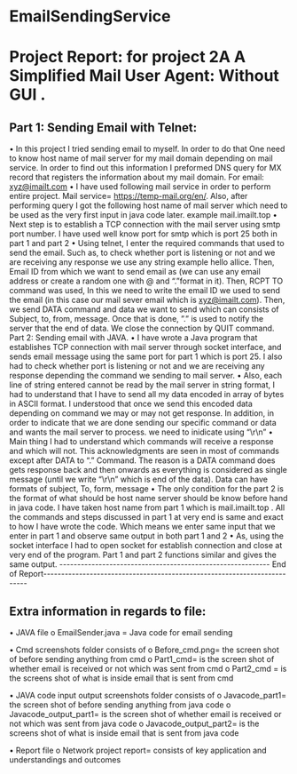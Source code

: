# EmailSendingService
# Project Report: for project 2A A Simplified Mail User Agent: Without GUI .
## Part 1: Sending Email with Telnet:
•	In this project I tried sending email to myself. In order to do that One need to know host name of mail server for my mail domain depending on mail service. In order to find out this information I preformed DNS query for MX record that registers the information about my mail domain. For email: xyz@imailt.com
•	I have used following mail service in order to perform entire project. Mail service= https://temp-mail.org/en/. Also, after performing query I got the following host name of mail server which need to be used as the very first input in java code later. example  mail.imailt.top
•	Next step is to establish a TCP connection with the mail server using smtp port number. I have used well know port for smtp which is port 25 both in part 1 and part 2
•	Using telnet, I enter the required commands that used to send the email. Such as, to check whether port is listening or not and we are receiving any response we use any string example hello allice. Then, Email ID from which we want to send email as (we can use any email address or create a random one with @ and “.”format in it). Then, RCPT TO command was used, In this we need to write the email ID we used to send the email (in this case our mail sever email which is xyz@imailt.com). Then, we send DATA command and data we want to send which can consists of Subject, to, from, message. Once that is done, ”.” is used to notify the server that the end of data. We close the connection by QUIT command.
Part 2: Sending email with JAVA.
•	I have wrote a Java program that establishes TCP connection with mail server through socket interface, and sends email message using the same port for part 1 which is port 25. I also had to check whether port is listening or not and we are receiving any response depending the command we sending to mail server.
•	Also, each line of string entered cannot be read by the mail server in string format, I had to understand that I have to send all my data encoded in array of bytes in ASCII format. I understood that once we send this encoded data depending on command we may or may not get response. In addition, in order to indicate that we are done sending our specific command or data and wants the mail server to process. we need to inidicate using “\r\n”
•	Main thing I had to understand which commands will receive a response and which will not. This acknowledgments are seen in most of commands except after DATA to “.” Command. The reason is a DATA command does gets response back and then onwards as everything is considered as single message (until we write “\r\n” which is end of the data). Data can have formats of subject, To, form, message
•	The only condition for the part 2 is the format of what should be host name server should be know before hand in java code. I have taken host name from part 1 which is mail.imailt.top . All the commands and steps discussed in part 1 at very end is same and exact to how I have wrote the code. Which means we enter same input that we enter in part 1 and observe same output in both part 1 and 2
•	As, using the socket interface I had to open socket for establish connection and close at very end of the program. Part 1 and part 2 functions similar and gives the same output. 
----------------------------------------------------------- End of Report-------------------------------------------------------------------------






## Extra information in regards to file:
•	JAVA file
o	EmailSender.java = Java code for email sending

•	Cmd screenshots folder consists of
o	Before_cmd.png= the screen shot of before sending anything from cmd
o	Part1_cmd= is the screen shot of whether email is received or not which was sent from cmd
o	Part2_cmd = is the screens shot of what is inside email that is sent from cmd

•	JAVA code input output screenshots folder consists of
o	Javacode_part1= the screen shot of before sending anything from java code
o	Javacode_output_part1= is the screen shot of whether email is received or not which was sent from java code
o	Javacode_output_part2= is the screens shot of what is inside email that is sent from java code

•	Report file
o	Network project report= consists of key application and understandings and outcomes
